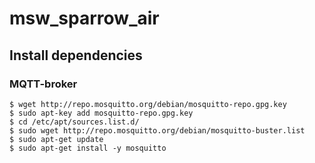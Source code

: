 # msw_sparrow_air

## Install dependencies
### MQTT-broker
```
$ wget http://repo.mosquitto.org/debian/mosquitto-repo.gpg.key
$ sudo apt-key add mosquitto-repo.gpg.key
$ cd /etc/apt/sources.list.d/
$ sudo wget http://repo.mosquitto.org/debian/mosquitto-buster.list 
$ sudo apt-get update
$ sudo apt-get install -y mosquitto
```
